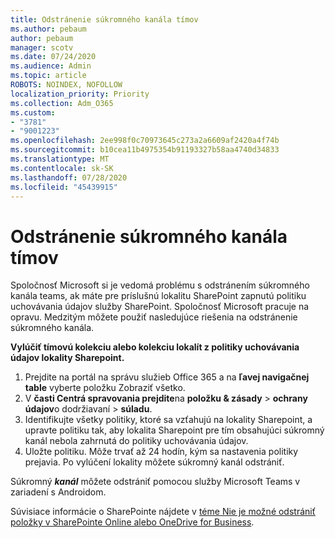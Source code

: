 ```yaml
---
title: Odstránenie súkromného kanála tímov
ms.author: pebaum
author: pebaum
manager: scotv
ms.date: 07/24/2020
ms.audience: Admin
ms.topic: article
ROBOTS: NOINDEX, NOFOLLOW
localization_priority: Priority
ms.collection: Adm_O365
ms.custom:
- "3781"
- "9001223"
ms.openlocfilehash: 2ee998f0c70973645c273a2a6609af2420a4f74b
ms.sourcegitcommit: b10cea11b4975354b91193327b58aa4740d34833
ms.translationtype: MT
ms.contentlocale: sk-SK
ms.lasthandoff: 07/28/2020
ms.locfileid: "45439915"
---
```

# <a name="delete-a-teams-private-channel"></a>Odstránenie súkromného kanála tímov

Spoločnosť Microsoft si je vedomá problému s odstránením súkromného kanála teams, ak máte pre príslušnú lokalitu SharePoint zapnutú politiku uchovávania údajov služby SharePoint. Spoločnosť Microsoft pracuje na opravu. Medzitým môžete použiť nasledujúce riešenia na odstránenie súkromného kanála.

**Vylúčiť tímovú kolekciu alebo kolekciu lokalít z politiky uchovávania údajov lokality Sharepoint.**

1. Prejdite na portál na správu služieb Office 365 a na **ľavej navigačnej table** vyberte položku Zobraziť všetko.
2. V **časti Centrá spravovania prejdite**na **položku & zásady**  >  **ochrany údajov**o dodržiavaní  >  **súladu**.
3. Identifikujte všetky politiky, ktoré sa vzťahujú na lokality Sharepoint, a upravte politiku tak, aby lokalita Sharepoint pre tím obsahujúci súkromný kanál nebola zahrnutá do politiky uchovávania údajov.
4. Uložte politiku.
    Môže trvať až 24 hodín, kým sa nastavenia politiky prejavia.
    Po vylúčení lokality môžete súkromný kanál odstrániť.  
    
Súkromný ***kanál*** môžete odstrániť pomocou služby Microsoft Teams v zariadení s Androidom. 

Súvisiace informácie o SharePointe nájdete v [téme Nie je možné odstrániť položky v SharePointe Online alebo OneDrive for Business](https://docs.microsoft.com/alchemyinsights/retention-policy-ediscovery-hold).